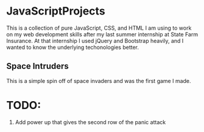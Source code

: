 # JavaScriptProjects

This is a collection of pure JavaScript, CSS, and HTML I am using to work on my web development skills after my last summer internship at State Farm Insurance. At that internship I used jQuery and Bootstrap heavily, and I wanted to know the underlying techonologies better.

## Space Intruders

This is a simple spin off of space invaders and was the first game I made.

# TODO:

1. Add power up that gives the second row of the panic attack
